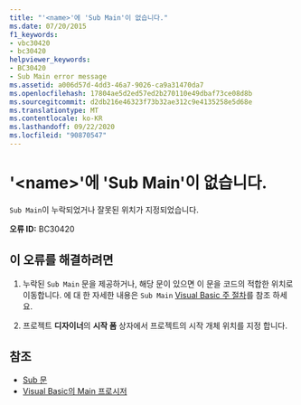 ```yaml
---
title: "'<name>'에 'Sub Main'이 없습니다."
ms.date: 07/20/2015
f1_keywords:
- vbc30420
- bc30420
helpviewer_keywords:
- BC30420
- Sub Main error message
ms.assetid: a006d57d-4dd3-46a7-9026-ca9a31470da7
ms.openlocfilehash: 17804ae5d2ed57ed2b270110e49dbaf73ce08d8b
ms.sourcegitcommit: d2db216e46323f73b32ae312c9e4135258e5d68e
ms.translationtype: MT
ms.contentlocale: ko-KR
ms.lasthandoff: 09/22/2020
ms.locfileid: "90870547"
---
```

# <a name="sub-main-was-not-found-in-name"></a>'\<name>'에 'Sub Main'이 없습니다.

`Sub Main`이 누락되었거나 잘못된 위치가 지정되었습니다.  
  
 **오류 ID:** BC30420  
  
## <a name="to-correct-this-error"></a>이 오류를 해결하려면  
  
1. 누락된 `Sub Main` 문을 제공하거나, 해당 문이 있으면 이 문을 코드의 적합한 위치로 이동합니다. 에 대 한 자세한 내용은 `Sub Main` [Visual Basic 주 절차](../../programming-guide/program-structure/main-procedure.md)를 참조 하세요.  
  
2. 프로젝트 **디자이너**의 **시작 폼** 상자에서 프로젝트의 시작 개체 위치를 지정 합니다.  
  
## <a name="see-also"></a>참조

- [Sub 문](../statements/sub-statement.md)
- [Visual Basic의 Main 프로시저](../../programming-guide/program-structure/main-procedure.md)
